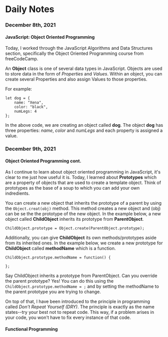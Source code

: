 # Daily Notes

### December 8th, 2021
#### JavaScript: Object Oriented Programming

Today, I worked through the JavaScript Algorithms and Data Structures section, specifically the Object Oriented Programming course from freeCodeCamp.

An **Object** class is one of several data types in JavaScript. Objects are used to store data in the form of *Properties* and *Values*. Within an object, you can create several Properties and also assign Values to those properties.

For example:

```
let dog = {
    name: "Xena",
    color: "black",
    numLegs: 4
};
```

In the above code, we are creating an object called **dog**. The object **dog** has three properties: *name*, *color* and *numLegs* and each property is assigned a value.

### December 9th, 2021
#### Object Oriented Programming cont.

As I continue to learn about object oriented programming in JavaScript, it's clear to me just how useful it is. Today, I learned about **Prototypes** which are a property of objects that are used to create a template object. Think of prototypes as the base of a soup to which you can add your own indredients.

You can create a new object that inherits the prototype of a parent by using the `Object.creat(obj)` method. This method creates a new object and (obj) can be se the the prototype of the new object. In the example below, a new object called **ChildObject** inherits its prototype from **ParentObject**.

```
ChildObject.prototype = Object.create(ParentObject.prototype);
```

Additionally, you can give **ChildObject** its own methods/prototypes aside from its inherited ones. In the example below, we create a new prototype for **ChildObject** called **methodName** which is a function.

```
ChildObject.prototype.methodName = function() {

};
```

Say ChildObject inherits a prototype from ParentObject. Can you override the parent prototype? Yes! You can do this using the `ChildObject.prototype.methodName = ;` and by setting the methodName to the parent prototype you are trying to change.

On top of that, I have been introduced to the principle in programming called *Don't Repeat Yourself (DRY)*. The principle is exactly as the name states--try your best not to repeat code. This way, if a problem arises in your code, you won't have to fix every instance of that code.

#### Functional Programming


